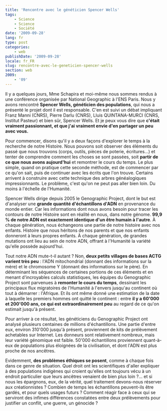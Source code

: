 ```yaml
---
title: 'Rencontre avec le généticien Spencer Wells'
tags:
    - Science
    - Science
    - Société
date: '2009-09-28'
lang: fr
type: post
categories:
    - web
publishDate: '2009-09-28'
locale: fr_FR
slug: rencontre-avec-le-geneticien-spencer-wells
section: web
2009:
    - '09'
---
```


Il y a quelques jours, Mme Schapira et moi-même nous sommes rendus à une conférence organisée par National Geographic à l'ENS Paris. Nous y avons rencontré **Spencer Wells, généticien des populations**, qui nous a présenté le projet dont il est responsable. C'en est suivi un débat impliquant Franz Manni (CNRS), Pierre Darlu (CNRS), Lluis QUINTANA-MURCI (CNRS, Institut Pasteur) et bien sûr, Spencer Wells. Et je peux vous dire que **c'était vraiment passionnant, et que j'ai vraiment envie d'en partager un peu avec vous.**

Pour commencer, disons qu'il y a deux façons d'explorer le temps à la recherche de notre Histoire. Nous pouvons soit observer des éléments du passé que nous trouvons (corps, outils, pièces de poterie, écritures…) et tenter de comprendre comment les choses se sont passées, soit **partir de ce que nous avons aujourd'hui** et remontrer le cours du temps. Le plus simple, quand on pratique cette seconde méthode, est de commencer par ce qu'on sait, puis de continuer avec les écrits que l'on trouve. Certains arrivent à construire avec cette technique des arbres généalogiques impressionnants. Le problème, c'est qu'on ne peut pas aller bien loin. Du moins à l'échelle de l'Humanité.

Spencer Wells dirige depuis 2005 le Genographic Project, dont le but est d'analyser une **grande quantité d'échantillons d'ADN** en provenance du monde entier. Car les informations dont nous avons besoin pour tracer les contours de notre Histoire sont en réalité en nous, dans notre génome. **99,9 % de notre ADN est exactement identique d'un être humain à l'autre**. À chaque génération, nous échangeons une partie de notre histoire avec nos enfants. Histoire que nous héritons de nos parents et que nos enfants donneront à leurs propres enfants. À chaque génération, de grandes mutations ont lieu au sein de notre ADN, offrant à l'Humanité la variété qu'elle possède aujourd'hui.

Tout notre ADN mute-t-il autant&nbsp;? Non, **deux petits villages de bases ACTG varient très peu**&nbsp;: l'ADN mitochondrial (donnant des informations sur la mère) et le chromosome Y (donnant des informations sur le père). En déterminant les séquences de certaines portions de ces éléments et en menant d'incroyables calculs statistiques, les équipes du Genographic Project sont parvenues à **remonter le cours du temps**, dessinant les principaux flux migratoires de l'Humanité à l'envers jusqu'au continent où tout à démarrer&nbsp;: l'Afrique. Et ils ont même donné une estimation de la date à laquelle les premiers hommes ont quitté le continent&nbsp;: entre **il y a 60'000 et 200'000 ans, ce qui est extraordinairement peu** au regard de ce qu'on estimait jusqu'à présent.

Pour arriver à ce résultat, les généticiens du Genographic Project ont analysé plusieurs centaines de millions d'échantillons. Une partie d'entre eux, environ 310'000 jusqu'à présent, proviennent de kits de prélèvement achetables sur Internet. Les donneurs sont relativement nombreux, mais leur variété génomique est faible. 50'000 échantillons proviennent quant-à-eux de populations plus éloignées de la civilisation, et dont l'ADN est plus proche de nos ancêtres.

Evidemment, **des problèmes éthiques se posent**, comme à chaque fois dans ce genre de situation. Quel droit ont les scientifiques d'aller expliquer à des populations indigènes qui croient qu'elles ont toujours vécu à un endroit particulier que leurs ancêtres venaient de bien plus loin&nbsp;?… et si nous les épargnons, eux, de la vérité, quel traitement devons-nous réserver aux créationnistes&nbsp;? Combien de temps les échantillons peuvent-ils être gardés, et pour quels usages futurs&nbsp;? Comment réagir face à ceux qui se serviront des infimes différences constatées entre deux prélèvements pour justifier un conflit, une guerre, un génocide&nbsp;?